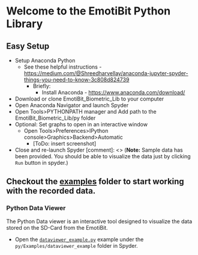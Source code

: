 # Welcome to the EmotiBit Python Library

## Easy Setup
* Setup Anaconda Python
  * See these helpful instructions - https://medium.com/@Shreedharvellay/anaconda-jupyter-spyder-things-you-need-to-know-3c808d824739
    * Briefly:
      * Install Anaconda - https://www.anaconda.com/download/
* Download or clone EmotiBit_Biometric_Lib to your computer
* Open Anaconda Navigator and launch Spyder
* Open Tools>PYTHONPATH manager and Add path to the EmotiBit_Biometric_Lib/py folder
* Optional: Set graphs to open in an interactive window
  * Open Tools>Preferences>IPython console>Graphics>Backend>Automatic
    * [ToDo: insert screenshot]
* Close and re-launch Spyder
[comment]: <> (**Note:** Sample data has been provided. You should be able to visualize the data just by clicking `Run` button in spyder.)

## Checkout the [examples](./examples) folder to start working with the recorded data.

### Python Data Viewer
The Python Data viewer is an interactive tool designed to visualize the data stored on the SD-Card from the EmotiBit.
 - Open the [`dataviewer_example.py`](./examples/dataviewer_example) example under the `py/Examples/dataviewer_example` folder in Spyder.

